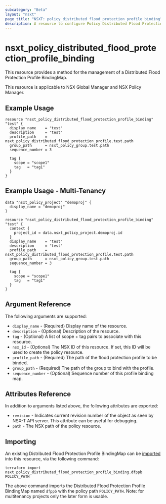 ```yaml
---
subcategory: "Beta"
layout: "nsxt"
page_title: "NSXT: policy_distributed_flood_protection_profile_binding"
description: A resource to configure Policy Distributed Flood Protection Profile BindingMap on NSX Policy manager.
---
```


# nsxt_policy_distributed_flood_protection_profile_binding

This resource provides a method for the management of a Distributed Flood Protection Profile BindingMap.

This resource is applicable to NSX Global Manager and NSX Policy Manager.

## Example Usage

```hcl
resource "nsxt_policy_distributed_flood_protection_profile_binding" "test" {
  display_name    = "test"
  description     = "test"
  profile_path    = nsxt_policy_distributed_flood_protection_profile.test.path
  group_path      = nsxt_policy_group.test.path
  sequence_number = 3

  tag {
    scope = "scope1"
    tag   = "tag1"
  }
}
```

## Example Usage - Multi-Tenancy

```hcl
data "nsxt_policy_project" "demoproj" {
  display_name = "demoproj"
}

resource "nsxt_policy_distributed_flood_protection_profile_binding" "test" {
  context {
    project_id = data.nsxt_policy_project.demoproj.id
  }
  display_name    = "test"
  description     = "test"
  profile_path    = nsxt_policy_distributed_flood_protection_profile.test.path
  group_path      = nsxt_policy_group.test.path
  sequence_number = 3

  tag {
    scope = "scope1"
    tag   = "tag1"
  }
}
```

## Argument Reference

The following arguments are supported:

* `display_name` - (Required) Display name of the resource.
* `description` - (Optional) Description of the resource.
* `tag` - (Optional) A list of scope + tag pairs to associate with this resource.
* `nsx_id` - (Optional) The NSX ID of this resource. If set, this ID will be used to create the policy resource.
* `profile_path` - (Required) The path of the flood protection profile to be binded.
* `group_path` - (Required) The path of the group to bind with the profile.
* `sequence_number` - (Optional) Sequence number of this profile binding map.

## Attributes Reference

In addition to arguments listed above, the following attributes are exported:

* `revision` - Indicates current revision number of the object as seen by NSX-T API server. This attribute can be useful for debugging.
* `path` - The NSX path of the policy resource.

## Importing

An existing Distributed Flood Protection Profile BindingMap can be [imported][docs-import] into this resource, via the following command:

[docs-import]: https://www.terraform.io/cli/import

```
terraform import nsxt_policy_distributed_flood_protection_profile_binding.dfppb POLICY_PATH
```
The above command imports the Distributed Flood Protection Profile BindingMap named `dfppb` with the policy path `POLICY_PATH`.
Note: for multitenancy projects only the later form is usable.
